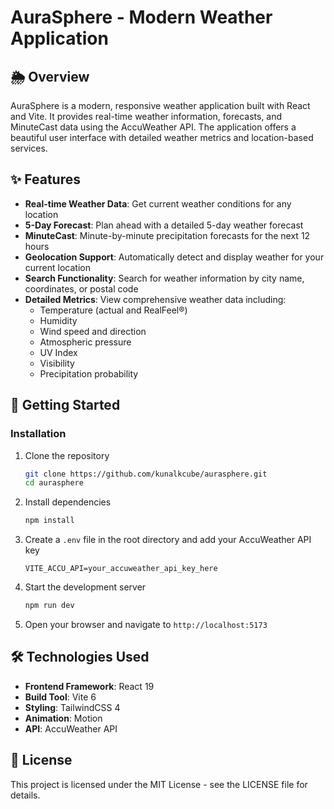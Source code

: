 # AuraSphere - Modern Weather Application

## 🌦️ Overview

AuraSphere is a modern, responsive weather application built with React and Vite. It provides real-time weather information, forecasts, and MinuteCast data using the AccuWeather API. The application offers a beautiful user interface with detailed weather metrics and location-based services.

## ✨ Features

- **Real-time Weather Data**: Get current weather conditions for any location
- **5-Day Forecast**: Plan ahead with a detailed 5-day weather forecast
- **MinuteCast**: Minute-by-minute precipitation forecasts for the next 12 hours
- **Geolocation Support**: Automatically detect and display weather for your current location
- **Search Functionality**: Search for weather information by city name, coordinates, or postal code
- **Detailed Metrics**: View comprehensive weather data including:
  - Temperature (actual and RealFeel®)
  - Humidity
  - Wind speed and direction
  - Atmospheric pressure
  - UV Index
  - Visibility
  - Precipitation probability

## 🚀 Getting Started

### Installation

1. Clone the repository
   ```bash
   git clone https://github.com/kunalkcube/aurasphere.git
   cd aurasphere
   ```

2. Install dependencies
   ```bash
   npm install
   ```

3. Create a `.env` file in the root directory and add your AccuWeather API key
   ```
   VITE_ACCU_API=your_accuweather_api_key_here
   ```

4. Start the development server
   ```bash
   npm run dev
   ```

5. Open your browser and navigate to `http://localhost:5173`

## 🛠️ Technologies Used

- **Frontend Framework**: React 19
- **Build Tool**: Vite 6
- **Styling**: TailwindCSS 4
- **Animation**: Motion
- **API**: AccuWeather API

## 📄 License

This project is licensed under the MIT License - see the LICENSE file for details.